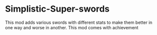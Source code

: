 # Simplistic-Super-swords
This mod adds various swords with different stats to make them better in one way and worse in another. This mod comes with achievement
